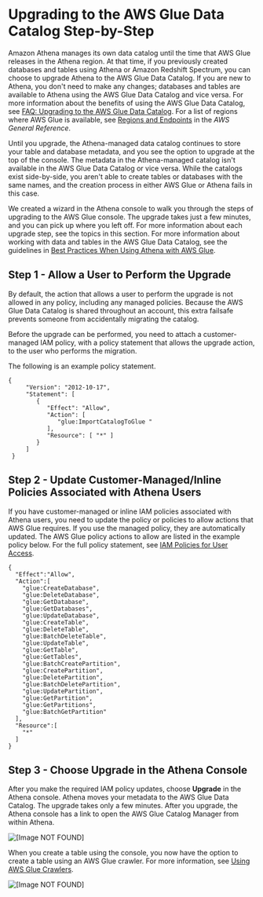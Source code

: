 # Upgrading to the AWS Glue Data Catalog Step\-by\-Step<a name="glue-upgrade"></a>

Amazon Athena manages its own data catalog until the time that AWS Glue releases in the Athena region\. At that time, if you previously created databases and tables using Athena or Amazon Redshift Spectrum, you can choose to upgrade Athena to the AWS Glue Data Catalog\. If you are new to Athena, you don't need to make any changes; databases and tables are available to Athena using the AWS Glue Data Catalog and vice versa\. For more information about the benefits of using the AWS Glue Data Catalog, see [FAQ: Upgrading to the AWS Glue Data Catalog](glue-faq.md)\. For a list of regions where AWS Glue is available, see [Regions and Endpoints](https://docs.aws.amazon.com/general/latest/gr/rande.html#glue_region) in the *AWS General Reference*\.

Until you upgrade, the Athena\-managed data catalog continues to store your table and database metadata, and you see the option to upgrade at the top of the console\. The metadata in the Athena\-managed catalog isn't available in the AWS Glue Data Catalog or vice versa\. While the catalogs exist side\-by\-side, you aren't able to create tables or databases with the same names, and the creation process in either AWS Glue or Athena fails in this case\.

We created a wizard in the Athena console to walk you through the steps of upgrading to the AWS Glue console\. The upgrade takes just a few minutes, and you can pick up where you left off\. For more information about each upgrade step, see the topics in this section\. For more information about working with data and tables in the AWS Glue Data Catalog, see the guidelines in [Best Practices When Using Athena with AWS Glue](glue-best-practices.md)\.

## Step 1 \- Allow a User to Perform the Upgrade<a name="upgrade-step1"></a>

By default, the action that allows a user to perform the upgrade is not allowed in any policy, including any managed policies\. Because the AWS Glue Data Catalog is shared throughout an account, this extra failsafe prevents someone from accidentally migrating the catalog\.

Before the upgrade can be performed, you need to attach a customer\-managed IAM policy, with a policy statement that allows the upgrade action, to the user who performs the migration\.

The following is an example policy statement\.

```
{
     "Version": "2012-10-17",
     "Statement": [
        {
           "Effect": "Allow",
           "Action": [
              "glue:ImportCatalogToGlue "
           ],
           "Resource": [ "*" ]
        }
     ]
 }
```

## Step 2 \- Update Customer\-Managed/Inline Policies Associated with Athena Users<a name="upgrade-step2"></a>

If you have customer\-managed or inline IAM policies associated with Athena users, you need to update the policy or policies to allow actions that AWS Glue requires\. If you use the managed policy, they are automatically updated\. The AWS Glue policy actions to allow are listed in the example policy below\. For the full policy statement, see [IAM Policies for User Access](access.md#managed-policies)\.

```
{
  "Effect":"Allow",
  "Action":[
    "glue:CreateDatabase",
    "glue:DeleteDatabase",
    "glue:GetDatabase",
    "glue:GetDatabases",
    "glue:UpdateDatabase",
    "glue:CreateTable",
    "glue:DeleteTable",
    "glue:BatchDeleteTable",
    "glue:UpdateTable",
    "glue:GetTable",
    "glue:GetTables",
    "glue:BatchCreatePartition",
    "glue:CreatePartition",
    "glue:DeletePartition",
    "glue:BatchDeletePartition",
    "glue:UpdatePartition",
    "glue:GetPartition",
    "glue:GetPartitions",
    "glue:BatchGetPartition"
  ],
  "Resource":[
    "*"
  ]
}
```

## Step 3 \- Choose Upgrade in the Athena Console<a name="upgrade-step3"></a>

After you make the required IAM policy updates, choose **Upgrade** in the Athena console\. Athena moves your metadata to the AWS Glue Data Catalog\. The upgrade takes only a few minutes\. After you upgrade, the Athena console has a link to open the AWS Glue Catalog Manager from within Athena\.

![\[Image NOT FOUND\]](http://docs.aws.amazon.com/athena/latest/ug/images/glue_post_migration.png)

When you create a table using the console, you now have the option to create a table using an AWS Glue crawler\. For more information, see [Using AWS Glue Crawlers](glue-best-practices.md#schema-crawlers)\.

![\[Image NOT FOUND\]](http://docs.aws.amazon.com/athena/latest/ug/images/glue_create_table.png)